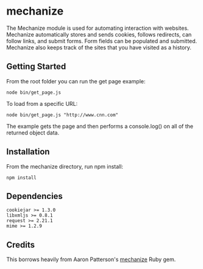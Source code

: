 # mechanize

The Mechanize module is used for automating interaction with websites.
Mechanize automatically stores and sends cookies, follows redirects,
can follow links, and submit forms. Form fields can be populated and
submitted. Mechanize also keeps track of the sites that you have
visited as a history.

## Getting Started

From the root folder you can run the get page example:

`node bin/get_page.js`

To load from a specific URL:

`node bin/get_page.js "http://www.cnn.com"`

The example gets the page and then performs a console.log() on all of the returned object data.

## Installation

From the mechanize directory, run npm install:

`npm install`

## Dependencies

    cookiejar >= 1.3.0
    libxmljs >= 0.8.1
    request >= 2.21.1
    mime >= 1.2.9

## Credits

This borrows heavily from Aaron Patterson's
[mechanize](http://mechanize.rubyforge.org/) Ruby gem.